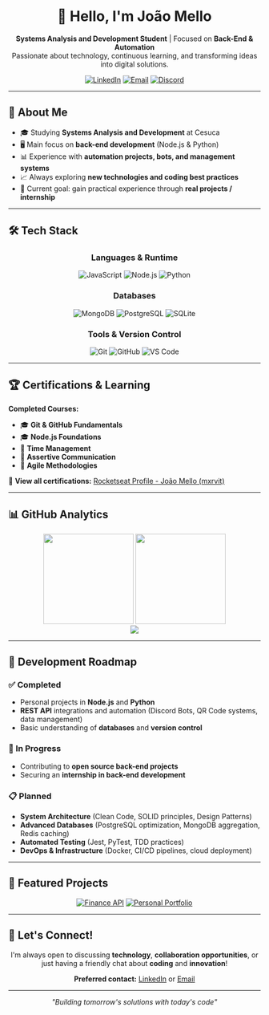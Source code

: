 <!-- Banner / Header -->
<div align="center">
  <h1>👋 Hello, I'm João Mello</h1>
  <p>
    <strong>Systems Analysis and Development Student</strong> | Focused on <strong>Back-End & Automation</strong><br>
    Passionate about technology, continuous learning, and transforming ideas into digital solutions.
  </p>
  
  [![LinkedIn](https://img.shields.io/badge/LinkedIn-0077b5?style=flat-square&logo=linkedin&logoColor=white)](https://www.linkedin.com/in/mellodev-)
  [![Email](https://img.shields.io/badge/Email-D14836?style=flat-square&logo=gmail&logoColor=white)](mailto:joaovdmello@gmail.com)
  [![Discord](https://img.shields.io/badge/Discord-5865F2?style=flat-square&logo=discord&logoColor=white)](https://discordapp.com/users/mefrog)
</div>

---

## 🚀 About Me

- 🎓 Studying **Systems Analysis and Development** at Cesuca
- 🖥️ Main focus on **back-end development** (Node.js & Python)
- 📊 Experience with **automation projects, bots, and management systems**
- 📈 Always exploring **new technologies and coding best practices**
- 🎯 Current goal: gain practical experience through **real projects / internship**

---

## 🛠️ Tech Stack

<div align="center">

### Languages & Runtime
![JavaScript](https://img.shields.io/badge/JavaScript-F7DF1E?style=for-the-badge&logo=javascript&logoColor=black)
![Node.js](https://img.shields.io/badge/Node.js-339933?style=for-the-badge&logo=node.js&logoColor=white)
![Python](https://img.shields.io/badge/Python-3776AB?style=for-the-badge&logo=python&logoColor=white)

### Databases
![MongoDB](https://img.shields.io/badge/MongoDB-47A248?style=for-the-badge&logo=mongodb&logoColor=white)
![PostgreSQL](https://img.shields.io/badge/PostgreSQL-336791?style=for-the-badge&logo=postgresql&logoColor=white)
![SQLite](https://img.shields.io/badge/SQLite-003B57?style=for-the-badge&logo=sqlite&logoColor=white)

### Tools & Version Control
![Git](https://img.shields.io/badge/Git-F05033?style=for-the-badge&logo=git&logoColor=white)
![GitHub](https://img.shields.io/badge/GitHub-181717?style=for-the-badge&logo=github&logoColor=white)
![VS Code](https://img.shields.io/badge/VS%20Code-0078d7?style=for-the-badge&logo=visual-studio-code&logoColor=white)

</div>

---

## 🏆 Certifications & Learning

**Completed Courses:**
- 🎓 **Git & GitHub Fundamentals**
- 🎓 **Node.js Foundations**
- 📘 **Time Management**
- 📘 **Assertive Communication**
- 📘 **Agile Methodologies**

🔗 **View all certifications:** [Rocketseat Profile - João Mello (mxrvit)](https://app.rocketseat.com.br/me/mxrvit)

---

## 📊 GitHub Analytics

<div align="center">
  <img height="180em" src="https://github-readme-stats.vercel.app/api?username=melloxyz&show_icons=true&theme=tokyonight&include_all_commits=true&count_private=true"/>
  <img height="180em" src="https://github-readme-stats.vercel.app/api/top-langs/?username=melloxyz&layout=compact&langs_count=7&theme=tokyonight"/>
</div>

<div align="center">
  <img src="https://streak-stats.demolab.com?user=melloxyz&theme=tokyonight&hide_border=true"/>
</div>

---

## 🎯 Development Roadmap

### ✅ Completed
- Personal projects in **Node.js** and **Python**
- **REST API** integrations and automation (Discord Bots, QR Code systems, data management)
- Basic understanding of **databases** and **version control**

### 🚧 In Progress
- Contributing to **open source back-end projects**
- Securing an **internship in back-end development**

### 📋 Planned
- **System Architecture** (Clean Code, SOLID principles, Design Patterns)
- **Advanced Databases** (PostgreSQL optimization, MongoDB aggregation, Redis caching)
- **Automated Testing** (Jest, PyTest, TDD practices)
- **DevOps & Infrastructure** (Docker, CI/CD pipelines, cloud deployment)

---

## 🌟 Featured Projects

<div align="center">

[![Finance API](https://github-readme-stats.vercel.app/api/pin/?username=melloxyz&repo=api-rest-finance&theme=tokyonight)](https://github.com/melloxyz/api-rest-finance)
[![Personal Portfolio](https://github-readme-stats.vercel.app/api/pin/?username=melloxyz&repo=personal-portfolio&theme=tokyonight)](https://github.com/melloxyz/personal-portfolio)

</div>

---

## 💬 Let's Connect!

<div align="center">
  
I'm always open to discussing **technology**, **collaboration opportunities**, or just having a friendly chat about **coding** and **innovation**!

**Preferred contact:** [LinkedIn](https://www.linkedin.com/in/mellodev-) or [Email](mailto:joaovdmello@gmail.com)

</div>

---

<div align="center">
  <i>"Building tomorrow's solutions with today's code"</i>
</div>
